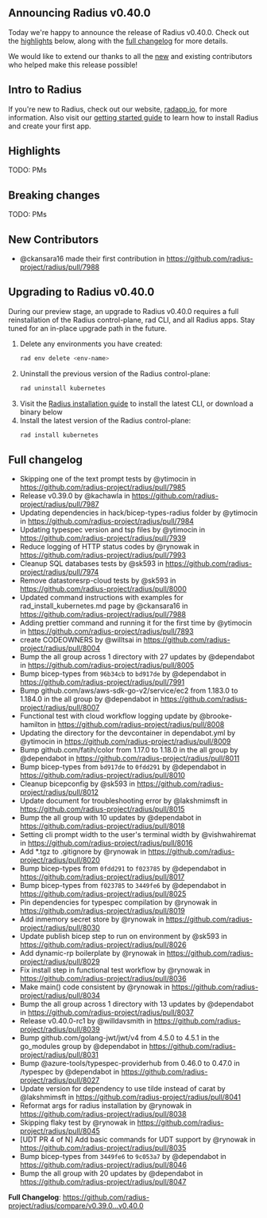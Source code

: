 ## Announcing Radius v0.40.0

Today we're happy to announce the release of Radius v0.40.0. Check out the [highlights](#highlights) below, along with the [full changelog](#full-changelog) for more details.

We would like to extend our thanks to all the [new](#new-contributors) and existing contributors who helped make this release possible!

## Intro to Radius

If you're new to Radius, check out our website, [radapp.io](https://radapp.io), for more information. Also visit our [getting started guide](https://docs.radapp.io/getting-started/) to learn how to install Radius and create your first app.

## Highlights

<!-- TALK TO THE PM TEAM ABOUT WHAT HIGHLIGHTS TO ADD HERE -->

TODO: PMs

## Breaking changes

<!-- ADD ANY BREAKING CHANGES HERE, IF ANY -->

TODO: PMs

## New Contributors

* @ckansara16 made their first contribution in https://github.com/radius-project/radius/pull/7988

## Upgrading to Radius v0.40.0

During our preview stage, an upgrade to Radius v0.40.0 requires a full reinstallation of the Radius control-plane, rad CLI, and all Radius apps. Stay tuned for an in-place upgrade path in the future.

1. Delete any environments you have created:
   ```bash
   rad env delete <env-name>
   ```
1. Uninstall the previous version of the Radius control-plane:
   ```bash
   rad uninstall kubernetes
   ```
1. Visit the [Radius installation guide](https://docs.radapp.io/getting-started/install/) to install the latest CLI, or download a binary below
1. Install the latest version of the Radius control-plane:
   ```bash
   rad install kubernetes
   ```

## Full changelog

* Skipping one of the text prompt tests by @ytimocin in https://github.com/radius-project/radius/pull/7985
* Release v0.39.0 by @kachawla in https://github.com/radius-project/radius/pull/7987
* Updating dependencies in hack/bicep-types-radius folder by @ytimocin in https://github.com/radius-project/radius/pull/7984
* Updating typespec version and tsp files by @ytimocin in https://github.com/radius-project/radius/pull/7939
* Reduce logging of HTTP status codes by @rynowak in https://github.com/radius-project/radius/pull/7993
* Cleanup SQL databases tests  by @sk593 in https://github.com/radius-project/radius/pull/7974
* Remove datastoresrp-cloud tests by @sk593 in https://github.com/radius-project/radius/pull/8000
* Updated command instructions with examples for rad_install_kubernetes.md page by @ckansara16 in https://github.com/radius-project/radius/pull/7988
* Adding prettier command and running it for the first time by @ytimocin in https://github.com/radius-project/radius/pull/7893
* create CODEOWNERS by @willtsai in https://github.com/radius-project/radius/pull/8004
* Bump the all group across 1 directory with 27 updates by @dependabot in https://github.com/radius-project/radius/pull/8005
* Bump bicep-types from `96b34cb` to `bd917de` by @dependabot in https://github.com/radius-project/radius/pull/7991
* Bump github.com/aws/aws-sdk-go-v2/service/ec2 from 1.183.0 to 1.184.0 in the all group by @dependabot in https://github.com/radius-project/radius/pull/8007
* Functional test with cloud workflow logging update by @brooke-hamilton in https://github.com/radius-project/radius/pull/8008
* Updating the directory for the devcontainer in dependabot.yml by @ytimocin in https://github.com/radius-project/radius/pull/8009
* Bump github.com/fatih/color from 1.17.0 to 1.18.0 in the all group by @dependabot in https://github.com/radius-project/radius/pull/8011
* Bump bicep-types from `bd917de` to `0fdd291` by @dependabot in https://github.com/radius-project/radius/pull/8010
* Cleanup bicepconfig by @sk593 in https://github.com/radius-project/radius/pull/8012
* Update document for troubleshooting error by @lakshmimsft in https://github.com/radius-project/radius/pull/8015
* Bump the all group with 10 updates by @dependabot in https://github.com/radius-project/radius/pull/8018
* Setting cli prompt width to the user's terminal width by @vishwahiremat in https://github.com/radius-project/radius/pull/8016
* Add *.tgz to .gitignore by @rynowak in https://github.com/radius-project/radius/pull/8020
* Bump bicep-types from `0fdd291` to `f023785` by @dependabot in https://github.com/radius-project/radius/pull/8017
* Bump bicep-types from `f023785` to `3449fe6` by @dependabot in https://github.com/radius-project/radius/pull/8025
* Pin dependencies for typespec compilation by @rynowak in https://github.com/radius-project/radius/pull/8019
* Add inmemory secret store by @rynowak in https://github.com/radius-project/radius/pull/8030
* Update publish bicep step to run on environment  by @sk593 in https://github.com/radius-project/radius/pull/8026
* Add dynamic-rp boilerplate by @rynowak in https://github.com/radius-project/radius/pull/8029
* Fix install step in functional test workflow by @rynowak in https://github.com/radius-project/radius/pull/8036
* Make main() code consistent by @rynowak in https://github.com/radius-project/radius/pull/8034
* Bump the all group across 1 directory with 13 updates by @dependabot in https://github.com/radius-project/radius/pull/8037
* Release v0.40.0-rc1 by @willdavsmith in https://github.com/radius-project/radius/pull/8039
* Bump github.com/golang-jwt/jwt/v4 from 4.5.0 to 4.5.1 in the go_modules group by @dependabot in https://github.com/radius-project/radius/pull/8031
* Bump @azure-tools/typespec-providerhub from 0.46.0 to 0.47.0 in /typespec by @dependabot in https://github.com/radius-project/radius/pull/8027
* Update version for dependency to use tilde instead of carat by @lakshmimsft in https://github.com/radius-project/radius/pull/8041
* Reformat args for radius installation by @rynowak in https://github.com/radius-project/radius/pull/8038
* Skipping flaky test by @rynowak in https://github.com/radius-project/radius/pull/8045
* [UDT PR 4 of N] Add basic commands for UDT support by @rynowak in https://github.com/radius-project/radius/pull/8035
* Bump bicep-types from `3449fe6` to `9c053a7` by @dependabot in https://github.com/radius-project/radius/pull/8046
* Bump the all group with 20 updates by @dependabot in https://github.com/radius-project/radius/pull/8047

**Full Changelog**: https://github.com/radius-project/radius/compare/v0.39.0...v0.40.0
